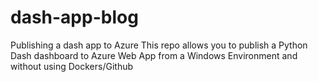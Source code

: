 # dash-app-blog
Publishing a dash app to Azure
This repo allows you to publish a Python Dash dashboard to Azure Web App from a Windows Environment and without using Dockers/Github
